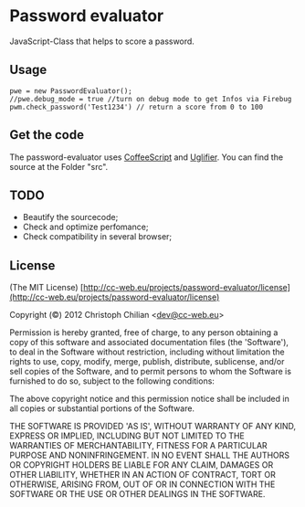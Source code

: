 # Password evaluator

JavaScript-Class that helps to score a password.

## Usage

    pwe = new PasswordEvaluator();
    //pwe.debug_mode = true //turn on debug mode to get Infos via Firebug
    pwm.check_password('Test1234') // return a score from 0 to 100

## Get the code

The password-evaluator uses [CoffeeScript](http://jashkenas.github.com/coffee-script) and [Uglifier](https://github.com/lautis/uglifier). You can find the source at the Folder "src". 


## TODO
* Beautify the sourcecode;
* Check and optimize perfomance;
* Check compatibility in several browser;


## License

(The MIT License)
[http://cc-web.eu/projects/password-evaluator/license](http://cc-web.eu/projects/password-evaluator/license)

Copyright (©) 2012 Christoph Chilian &lt;dev@cc-web.eu&gt;

Permission is hereby granted, free of charge, to any person obtaining
a copy of this software and associated documentation files (the
'Software'), to deal in the Software without restriction, including
without limitation the rights to use, copy, modify, merge, publish,
distribute, sublicense, and/or sell copies of the Software, and to
permit persons to whom the Software is furnished to do so, subject to
the following conditions:

The above copyright notice and this permission notice shall be
included in all copies or substantial portions of the Software.

THE SOFTWARE IS PROVIDED 'AS IS', WITHOUT WARRANTY OF ANY KIND,
EXPRESS OR IMPLIED, INCLUDING BUT NOT LIMITED TO THE WARRANTIES OF
MERCHANTABILITY, FITNESS FOR A PARTICULAR PURPOSE AND NONINFRINGEMENT.
IN NO EVENT SHALL THE AUTHORS OR COPYRIGHT HOLDERS BE LIABLE FOR ANY
CLAIM, DAMAGES OR OTHER LIABILITY, WHETHER IN AN ACTION OF CONTRACT,
TORT OR OTHERWISE, ARISING FROM, OUT OF OR IN CONNECTION WITH THE
SOFTWARE OR THE USE OR OTHER DEALINGS IN THE SOFTWARE.
